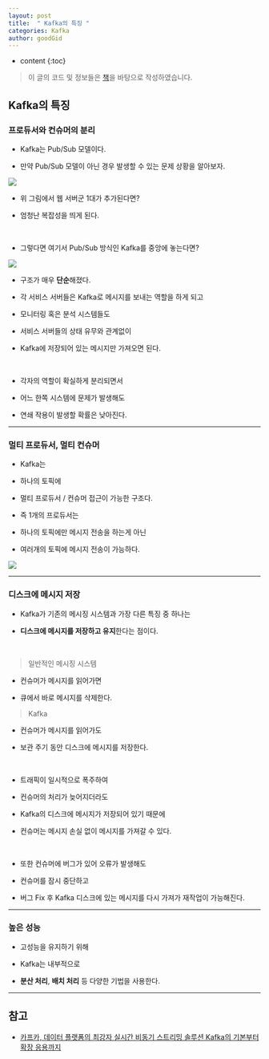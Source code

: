 ```yaml
---
layout: post
title:  " Kafka의 특징 "
categories: Kafka
author: goodGid
---
```

* content
{:toc}

> 이 글의 코드 및 정보들은 [책](https://book.naver.com/bookdb/book_detail.nhn?bid=13540082)을 바탕으로 작성하였습니다.

## Kafka의 특징

### 프로듀서와 컨슈머의 분리

* Kafka는 Pub/Sub 모델이다.

* 만약 Pub/Sub 모델이 아닌 경우 발생할 수 있는 문제 상황을 알아보자.

![](/assets/img/kafka/Kafka-Features_1.png)

* 위 그림에서 웹 서버군 1대가 추가된다면?

* 엄청난 복잡성을 띄게 된다.

<br>

* 그렇다면 여기서 Pub/Sub 방식인 Kafka를 중앙에 놓는다면?

![](/assets/img/kafka/Kafka-Features_2.png)

* 구조가 매우 **단순**해졌다.

* 각 서비스 서버들은 Kafka로 메시지를 보내는 역할을 하게 되고

* 모니터링 혹은 분석 시스템들도 

* 서비스 서버들의 상태 유무와 관계없이

* Kafka에 저장되어 있는 메시지만 가져오면 된다.

<br>

* 각자의 역할이 확실하게 분리되면서

* 어느 한쪽 시스템에 문제가 발생해도

* 연쇄 작용이 발생할 확률은 낮아진다.






---

### 멀티 프로듀서, 멀티 컨슈머

* Kafka는 

* 하나의 토픽에 

* 멀티 프로듀서 / 컨슈머 접근이 가능한 구조다.

* 즉 1개의 프로듀서는 

* 하나의 토픽에만 메시지 전송을 하는게 아닌

* 여러개의 토픽에 메시지 전송이 가능하다.

![](/assets/img/kafka/Kafka-Features_3.png)


---

### 디스크에 메시지 저장

* Kafka가 기존의 메시징 시스템과 가장 다른 특징 중 하나는

* **디스크에 메시지를 저장하고 유지**한다는 점이다.

<br>

> 일반적인 메시징 시스템

* 컨슈머가 메시지를 읽어가면

* 큐에서 바로 메시지를 삭제한다.

> Kafka

* 컨슈머가 메시지를 읽어가도

* 보관 주기 동안 디스크에 메시지를 저장한다.

<br>

* 트래픽이 일시적으로 폭주하여

* 컨슈머의 처리가 늦어지더라도 

* Kafka의 디스크에 메시지가 저장되어 있기 때문에

* 컨슈머는 메시지 손실 없이 메시지를 가져갈 수 있다.

<br>

* 또한 컨슈머에 버그가 있어 오류가 발생해도

* 컨슈머를 잠시 중단하고 

* 버그 Fix 후 Kafka 디스크에 있는 메시지를 다시 가져가 재작업이 가능해진다.

---

### 높은 성능

* 고성능을 유지하기 위해

* Kafka는 내부적으로

* **분산 처리**, **배치 처리** 등 다양한 기법을 사용한다.


---

## 참고

* [카프카, 데이터 플랫폼의 최강자 실시간 비동기 스트리밍 솔루션 Kafka의 기본부터 확장 응용까지](https://book.naver.com/bookdb/book_detail.nhn?bid=13540082)